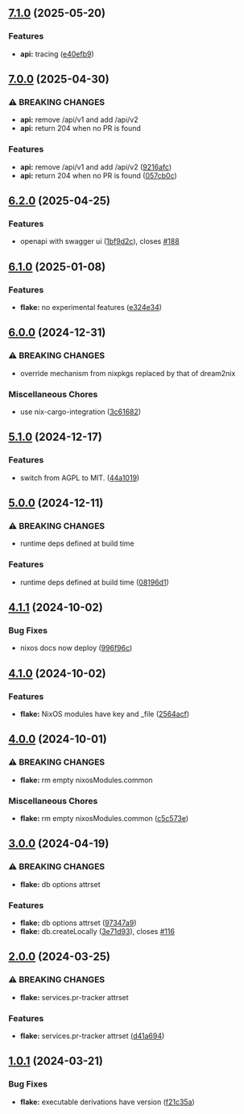 ## [7.1.0](https://github.com/molybdenumsoftware/pr-tracker/compare/v7.0.0...v7.1.0) (2025-05-20)


### Features

* **api:** tracing ([e40efb9](https://github.com/molybdenumsoftware/pr-tracker/commit/e40efb940011ed39cfda440bebab75272bc64be6))

## [7.0.0](https://github.com/molybdenumsoftware/pr-tracker/compare/v6.2.0...v7.0.0) (2025-04-30)


### ⚠ BREAKING CHANGES

* **api:** remove /api/v1 and add /api/v2
* **api:** return 204 when no PR is found

### Features

* **api:** remove /api/v1 and add /api/v2 ([9216afc](https://github.com/molybdenumsoftware/pr-tracker/commit/9216afc13eb6e7e67fc6ec3665ba170bee79a7b1))
* **api:** return 204 when no PR is found ([057cb0c](https://github.com/molybdenumsoftware/pr-tracker/commit/057cb0cf209121783727e0f2c965cdba8bc95738))

## [6.2.0](https://github.com/molybdenumsoftware/pr-tracker/compare/v6.1.0...v6.2.0) (2025-04-25)


### Features

* openapi with swagger ui ([1bf9d2c](https://github.com/molybdenumsoftware/pr-tracker/commit/1bf9d2cfba257365af89226d3c1cc53a9b8ba47c)), closes [#188](https://github.com/molybdenumsoftware/pr-tracker/issues/188)

## [6.1.0](https://github.com/molybdenumsoftware/pr-tracker/compare/v6.0.0...v6.1.0) (2025-01-08)


### Features

* **flake:** no experimental features ([e324e34](https://github.com/molybdenumsoftware/pr-tracker/commit/e324e3499bdb620af8b7228a2e85ba3fde69a24e))

## [6.0.0](https://github.com/molybdenumsoftware/pr-tracker/compare/v5.1.0...v6.0.0) (2024-12-31)


### ⚠ BREAKING CHANGES

* override mechanism from nixpkgs replaced by
that of dream2nix

### Miscellaneous Chores

* use nix-cargo-integration ([3c61682](https://github.com/molybdenumsoftware/pr-tracker/commit/3c616822196ad3da864a1c13d1a01a3d4f44cd53))

## [5.1.0](https://github.com/molybdenumsoftware/pr-tracker/compare/v5.0.0...v5.1.0) (2024-12-17)


### Features

* switch from AGPL to MIT. ([44a1019](https://github.com/molybdenumsoftware/pr-tracker/commit/44a10199964cd2d2975cf2b0b5b3f7e006730739))

## [5.0.0](https://github.com/molybdenumsoftware/pr-tracker/compare/v4.1.1...v5.0.0) (2024-12-11)


### ⚠ BREAKING CHANGES

* runtime deps defined at build time

### Features

* runtime deps defined at build time ([08196d1](https://github.com/molybdenumsoftware/pr-tracker/commit/08196d1025c294dadca7632b93b526012d638061))

## [4.1.1](https://github.com/molybdenumsoftware/pr-tracker/compare/v4.1.0...v4.1.1) (2024-10-02)


### Bug Fixes

* nixos docs now deploy ([996f96c](https://github.com/molybdenumsoftware/pr-tracker/commit/996f96cc836bb42022eeb99567ef5689ab6095e3))

## [4.1.0](https://github.com/molybdenumsoftware/pr-tracker/compare/v4.0.0...v4.1.0) (2024-10-02)


### Features

* **flake:** NixOS modules have key and _file ([2564acf](https://github.com/molybdenumsoftware/pr-tracker/commit/2564acf1ed3c46f4fb9615c57f033b071a5eebee))

## [4.0.0](https://github.com/molybdenumsoftware/pr-tracker/compare/v3.0.0...v4.0.0) (2024-10-01)


### ⚠ BREAKING CHANGES

* **flake:** rm empty nixosModules.common

### Miscellaneous Chores

* **flake:** rm empty nixosModules.common ([c5c573e](https://github.com/molybdenumsoftware/pr-tracker/commit/c5c573e4dce4ae2ff3335282f4651fa28ab9d508))

## [3.0.0](https://github.com/molybdenumsoftware/pr-tracker/compare/v2.0.0...v3.0.0) (2024-04-19)


### ⚠ BREAKING CHANGES

* **flake:** db options attrset

### Features

* **flake:** db options attrset ([97347a9](https://github.com/molybdenumsoftware/pr-tracker/commit/97347a9c1d06e841bdaab297c9782d4ca335fcff))
* **flake:** db.createLocally ([3e71d93](https://github.com/molybdenumsoftware/pr-tracker/commit/3e71d93526ba72654af854750ca6d7a57ea40548)), closes [#116](https://github.com/molybdenumsoftware/pr-tracker/issues/116)

## [2.0.0](https://github.com/molybdenumsoftware/pr-tracker/compare/v1.0.1...v2.0.0) (2024-03-25)


### ⚠ BREAKING CHANGES

* **flake:** services.pr-tracker attrset

### Features

* **flake:** services.pr-tracker attrset ([d41a694](https://github.com/molybdenumsoftware/pr-tracker/commit/d41a69455e356466e9fa9e2ae381bcb419b946d5))

## [1.0.1](https://github.com/molybdenumsoftware/pr-tracker/compare/v1.0.0...v1.0.1) (2024-03-21)


### Bug Fixes

* **flake:** executable derivations have version ([f21c35a](https://github.com/molybdenumsoftware/pr-tracker/commit/f21c35a416a0b63ea6c7c8a7a62880f1b7b8c0aa))
